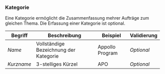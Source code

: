 ### Kategorie

Eine Kategorie ermöglicht die Zusammenfassung mehrer Aufträge zum gleichen Thema. Die Erfassung einer Kategorie ist optional.

| Begriff | Beschreibung | Beispiel | Validierung |
| --- | --- | --- | --- |
| _Name_ | Vollständige Bezeichnung der Kategorie | Appollo Program | _Optional_ |
| _Kurzname_ | 3-stelliges Kürzel | APO | _Optional_ |
